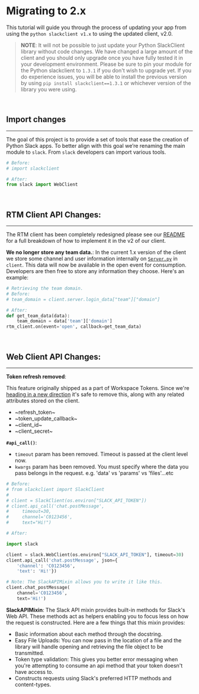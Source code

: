 # Migrating to 2.x

This tutorial will guide you through the process of updating your app from using the `python slackclient v1.x` to using the updated client, v2.0.

> **NOTE**: It will not be possible to just update your Python SlackClient library without code changes. We have changed a large amount of the client and you should only upgrade once you have fully tested it in your development environment. Please be sure to pin your module for the Python slackclient to `1.3.1` if you don't wish to upgrade yet. If you do experience issues, you will be able to install the previous version by using `pip install slackclient==1.3.1` or whichever version of the library you were using.

</br>

## Import changes
---
 The goal of this project is to provide a set of tools that ease the creation of Python Slack apps. To better align with this goal we’re renaming the main module to `slack`. From `slack` developers can import various tools. 
```Python
# Before:
# import slackclient

# After:
from slack import WebClient
```
</br>

## RTM Client API Changes:
---
The RTM client has been completely redesigned please see our [README][readme] for a full breakdown of how to implement it in the v2 of our client.

**We no longer store any team data.**: In the current 1.x version of the client we store some channel and user information internally on [`Server.py`](https://github.com/slackapi/python-slackclient/blob/master/slackclient/server.py) in `client`. This data will now be available in the open event for consumption. Developers are then free to store any information they choose. Here's an example:
```Python
# Retrieving the team domain.
# Before:
# team_domain = client.server.login_data["team"]["domain"]

# After:
def get_team_data(data):
    team_domain = data['team']['domain']
rtm_client.on(event='open', callback=get_team_data)
```
</br>

## Web Client API Changes:
---
**Token refresh removed**: 

This feature originally shipped as a part of Workspace Tokens. Since we're [heading in a new direction](https://medium.com/slack-developer-blog/the-latest-with-app-tokens-fe878d44130c) it's safe to remove this, along with any related attributes stored on the client.
- ~refresh_token~
- ~token_update_callback~
- ~client_id~
- ~client_secret~

**`#api_call()`**:

- `timeout` param has been removed. Timeout is passed at the client level now.
- `kwargs` param has been removed. You must specify where the data you pass belongs in the request. e.g. 'data' vs 'params' vs 'files'...etc
```Python
# Before:
# from slackclient import SlackClient
#
# client = SlackClient(os.environ["SLACK_API_TOKEN"])
# client.api_call('chat.postMessage',
#     timeout=30,
#     channel='C0123456',
#     text="Hi!")

# After:

import slack

client = slack.WebClient(os.environ["SLACK_API_TOKEN"], timeout=30)
client.api_call('chat.postMessage', json={
    'channel': 'C0123456',
    'text': 'Hi!'})

# Note: The SlackAPIMixin allows you to write it like this.
client.chat_postMessage(
    channel='C0123456',
    text='Hi!')
```

**SlackAPIMixin**: The Slack API mixin provides built-in methods for Slack's Web API. These methods act as helpers enabling you to focus less on how the request is constructed. Here are a few things that this mixin provides:
- Basic information about each method through the docstring.
- Easy File Uploads: You can now pass in the location of a file and the library will handle opening and retrieving the file object to be transmitted.
- Token type validation: This gives you better error messaging when you're attempting to consume an api method that your token doesn't have access to.
- Constructs requests using Slack's preferred HTTP methods and content-types.

[readme]: README.md